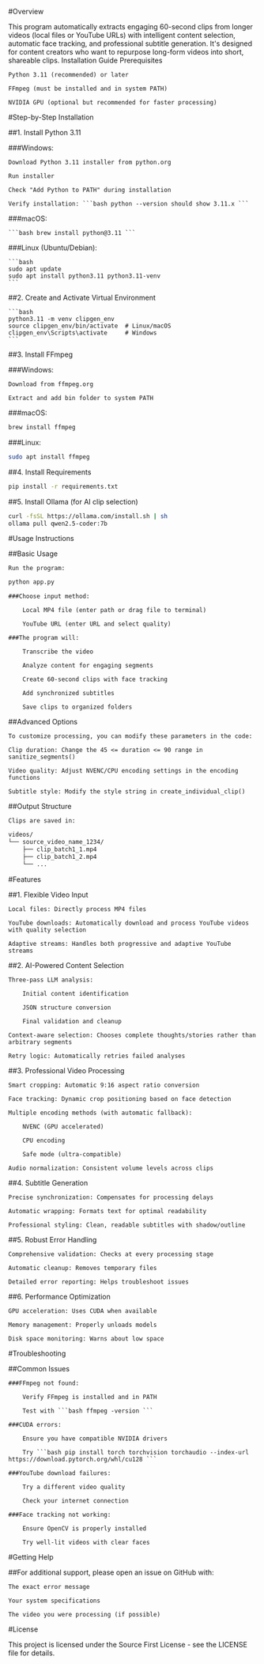 #Overview

This program automatically extracts engaging 60-second clips from longer videos (local files or YouTube URLs) with intelligent content selection, automatic face tracking, and professional subtitle generation. It's designed for content creators who want to repurpose long-form videos into short, shareable clips.
Installation Guide
Prerequisites

    Python 3.11 (recommended) or later

    FFmpeg (must be installed and in system PATH)

    NVIDIA GPU (optional but recommended for faster processing)

#Step-by-Step Installation

##1. Install Python 3.11

###Windows:

    Download Python 3.11 installer from python.org

    Run installer

    Check "Add Python to PATH" during installation

    Verify installation: ```bash python --version should show 3.11.x ```

###macOS:

    ```bash brew install python@3.11 ```

###Linux (Ubuntu/Debian):

    ```bash 
    sudo apt update
    sudo apt install python3.11 python3.11-venv
    ```

##2. Create and Activate Virtual Environment

    ```bash
    python3.11 -m venv clipgen_env
    source clipgen_env/bin/activate  # Linux/macOS
    clipgen_env\Scripts\activate     # Windows
    ```
##3. Install FFmpeg

###Windows:

    Download from ffmpeg.org

    Extract and add bin folder to system PATH

###macOS:

```bash
brew install ffmpeg
```

###Linux:

```bash
sudo apt install ffmpeg
```

##4. Install Requirements

```bash
pip install -r requirements.txt
```

##5. Install Ollama (for AI clip selection)

```bash
curl -fsSL https://ollama.com/install.sh | sh
ollama pull qwen2.5-coder:7b
```

#Usage Instructions

##Basic Usage

    Run the program:

```bash
python app.py
```
    ###Choose input method:

        Local MP4 file (enter path or drag file to terminal)

        YouTube URL (enter URL and select quality)

    ###The program will:

        Transcribe the video

        Analyze content for engaging segments

        Create 60-second clips with face tracking

        Add synchronized subtitles

        Save clips to organized folders 

##Advanced Options

    To customize processing, you can modify these parameters in the code:

    Clip duration: Change the 45 <= duration <= 90 range in sanitize_segments()

    Video quality: Adjust NVENC/CPU encoding settings in the encoding functions

    Subtitle style: Modify the style string in create_individual_clip()

##Output Structure

    Clips are saved in:

```bash
videos/
└── source_video_name_1234/
    ├── clip_batch1_1.mp4
    ├── clip_batch1_2.mp4
    └── ...
```

#Features

##1. Flexible Video Input

    Local files: Directly process MP4 files

    YouTube downloads: Automatically download and process YouTube videos with quality selection

    Adaptive streams: Handles both progressive and adaptive YouTube streams

##2. AI-Powered Content Selection

    Three-pass LLM analysis:

        Initial content identification

        JSON structure conversion

        Final validation and cleanup

    Context-aware selection: Chooses complete thoughts/stories rather than arbitrary segments

    Retry logic: Automatically retries failed analyses

##3. Professional Video Processing

    Smart cropping: Automatic 9:16 aspect ratio conversion

    Face tracking: Dynamic crop positioning based on face detection

    Multiple encoding methods (with automatic fallback):

        NVENC (GPU accelerated)

        CPU encoding

        Safe mode (ultra-compatible)

    Audio normalization: Consistent volume levels across clips

##4. Subtitle Generation

    Precise synchronization: Compensates for processing delays

    Automatic wrapping: Formats text for optimal readability

    Professional styling: Clean, readable subtitles with shadow/outline

##5. Robust Error Handling

    Comprehensive validation: Checks at every processing stage

    Automatic cleanup: Removes temporary files

    Detailed error reporting: Helps troubleshoot issues

##6. Performance Optimization

    GPU acceleration: Uses CUDA when available

    Memory management: Properly unloads models

    Disk space monitoring: Warns about low space

#Troubleshooting

##Common Issues

    ###FFmpeg not found:

        Verify FFmpeg is installed and in PATH

        Test with ```bash ffmpeg -version ```

    ###CUDA errors:

        Ensure you have compatible NVIDIA drivers

        Try ```bash pip install torch torchvision torchaudio --index-url https://download.pytorch.org/whl/cu128 ```

    ###YouTube download failures:

        Try a different video quality

        Check your internet connection

    ###Face tracking not working:

        Ensure OpenCV is properly installed

        Try well-lit videos with clear faces

#Getting Help

##For additional support, please open an issue on GitHub with:

    The exact error message

    Your system specifications

    The video you were processing (if possible)

#License

This project is licensed under the Source First License - see the LICENSE file for details.